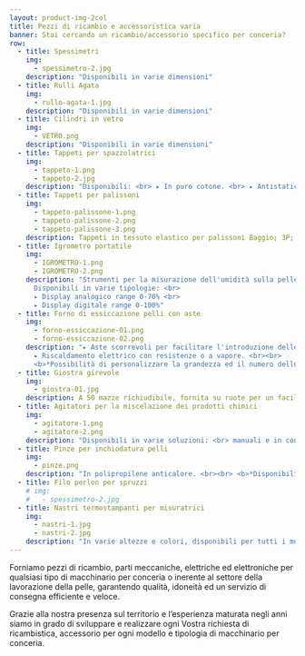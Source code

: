 ```yaml
---
layout: product-img-2col
title: Pezzi di ricambio e accessoristica varia
banner: Stai cercando un ricambio/accessorio specifico per conceria?
row:
  - title: Spessimetri
    img:
      - spessimetro-2.jpg
    description: "Disponibili in varie dimensioni"
  - title: Rulli Agata
    img:
      - rullo-agata-1.jpg
    description: "Disponibili in varie dimensioni"
  - title: Cilindri in vetro
    img:
      - VETRO.png
    description: "Disponibili in varie dimensioni"
  - title: Tappeti per spazzolatrici
    img:
      - tappeto-1.png
      - tappeto-2.jpg
    description: "Disponibili: <br> ▸ In puro cotone. <br> ▸ Antistatici e antipolvere senza giunture in rilievo."
  - title: Tappeti per palissoni
    img:
      - tappeto-palissone-1.png
      - tappeto-palissone-2.png
      - tappeto-palissone-3.png
    description: Tappeti in tessuto elastico per palissoni Baggio; 3P; Cartigliano ecc.
  - title: Igrometro portatile
    img:
      - IGROMETRO-1.png
      - IGROMETRO-2.png
    description: "Strumenti per la misurazione dell'umidità sulla pelle.
      Disponibili in varie tipologie: <br>
      ▸ Display analogico range 0-70% <br>
      ▸ Display digitale range 0-100%"
  - title: Forno di essiccazione pelli con aste
    img:
      - forno-essiccazione-01.png
      - forno-essiccazione-02.png
    description: "▸ Aste scorrevoli per facilitare l'introduzione delle pelli. <br>
      ▸ Riscaldamento elettrico con resistenze o a vapore. <br><br>
      <b>*Possibilità di personalizzare la grandezza ed il numero delle aste.</b>"
  - title: Giostra girevole
    img:
      - giostra-01.jpg
    description: A 50 mazze richiudibile, fornita su ruote per un facile spostamento.
  - title: Agitatori per la miscelazione dei prodotti chimici
    img:
      - agitatore-1.png
      - agitatore-2.png
    description: "Disponibili in varie soluzioni: <br> manuali e in continuo per fusti o per cisterne."
  - title: Pinze per inchiodatura pelli
    img:
      - pinze.png
    description: "In polipropilene anticalore. <br><br> <b>*Disponibili in varie tipologie e materiali.</b>"
  - title: Filo perlon per spruzzi
    # img:
    #   - spessimetro-2.jpg
  - title: Nastri termostampanti per misuratrici
    img:
      - nastri-1.jpg
      - nastri-2.jpg
    description: "In varie altezze e colori, disponibili per tutti i modelli di misuratrici."
---
```


Forniamo pezzi di ricambio, parti meccaniche, elettriche ed elettroniche per qualsiasi tipo di macchinario per conceria o inerente al settore della lavorazione della pelle, garantendo qualità, idoneità ed un servizio di consegna efficiente e veloce.

Grazie alla nostra presenza sul territorio e l’esperienza maturata negli anni siamo in grado di sviluppare e realizzare ogni Vostra richiesta di ricambistica, accessorio per ogni modello e tipologia di macchinario per conceria.
